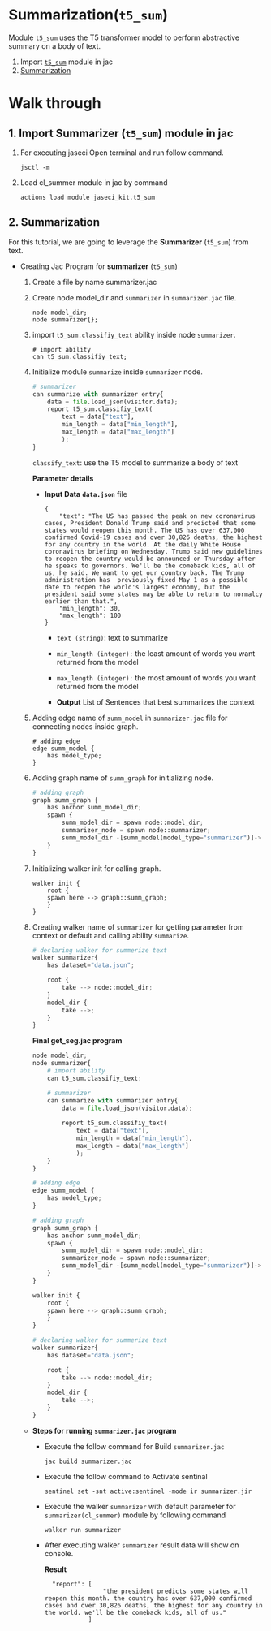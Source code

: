 # **Summarization(`t5_sum`)**

Module `t5_sum` uses the T5 transformer model to perform abstractive summary on a body of text.

1. Import [`t5_sum`](#1-import-summarizer-t5sum-module-in-jac) module in jac
2. [Summarization](#2-summarization)

# **Walk through**

## **1. Import Summarizer (`t5_sum`) module in jac**
1. For executing jaseci Open terminal and run follow command.
    ```
    jsctl -m
    ```
2.  Load cl_summer module in jac by command
    ```
    actions load module jaseci_kit.t5_sum
    ```


## **2. Summarization**
For this tutorial, we are going to leverage the **Summarizer** (`t5_sum`) from text. 

* Creating Jac Program for **summarizer** (`t5_sum`)

    1. Create a file by name summarizer.jac
    2. Create node model_dir and `summarizer` in `summarizer.jac` file.

        ```
        node model_dir;
        node summarizer{};
        ```
    3. import `t5_sum.classifiy_text` ability inside node `summarizer`.

        ```
        # import ability
        can t5_sum.classifiy_text;
        ```

    4. Initialize module `summarize` inside `summarizer` node.

        ```python
        # summarizer
        can summarize with summarizer entry{
            data = file.load_json(visitor.data);
            report t5_sum.classifiy_text(
                text = data["text"],
                min_length = data["min_length"],
                max_length = data["max_length"]
                );
        }
        ```
        `classify_text`: use the T5 model to summarize a body of text

        **Parameter details**
        * **Input Data**  **`data.json`** file

            ```
            {
                "text": "The US has passed the peak on new coronavirus cases, President Donald Trump said and predicted that some states would reopen this month. The US has over 637,000 confirmed Covid-19 cases and over 30,826 deaths, the highest for any country in the world. At the daily White House coronavirus briefing on Wednesday, Trump said new guidelines to reopen the country would be announced on Thursday after he speaks to governors. We'll be the comeback kids, all of us, he said. We want to get our country back. The Trump administration has  previously fixed May 1 as a possible date to reopen the world's largest economy, but the president said some states may be able to return to normalcy earlier than that.",
                "min_length": 30,
                "max_length": 100
            }
            ```
            * `text (string)`: text to summarize
            * `min_length (integer):` the least amount of words you want returned from the model
            * `max_length (integer):` the most amount of words you want returned from the model

            * **Output**
            List of Sentences that best summarizes the context

    5. Adding edge name of `summ_model` in `summarizer.jac` file for connecting nodes inside graph.
        ```
        # adding edge
        edge summ_model {
            has model_type;
        }
        ```
    6. Adding graph name of `summ_graph` for initializing node.
        ```python
        # adding graph
        graph summ_graph {
            has anchor summ_model_dir;
            spawn {
                summ_model_dir = spawn node::model_dir;
                summarizer_node = spawn node::summarizer;
                summ_model_dir -[summ_model(model_type="summarizer")]-> summarizer_node;
            }
        }
        ```
    7. Initializing walker init for calling graph.
        ```
        walker init {
            root {
            spawn here --> graph::summ_graph; 
            }
        }
        ```
    8. Creating walker name of `summarizer` for getting parameter from context or default and calling ability `summarize`.
        ```python
        # declaring walker for summerize text
        walker summarizer{
            has dataset="data.json";

            root {
                take --> node::model_dir;
            }
            model_dir {
                take -->;
            }
        }
        ```
        **Final get_seg.jac program**
        ```python
        node model_dir;
        node summarizer{
            # import ability
            can t5_sum.classifiy_text;

            # summarizer
            can summarize with summarizer entry{
                data = file.load_json(visitor.data);
                
                report t5_sum.classifiy_text(
                    text = data["text"],
                    min_length = data["min_length"],
                    max_length = data["max_length"]
                    );      
            }
        }

        # adding edge
        edge summ_model {
            has model_type;
        }

        # adding graph
        graph summ_graph {
            has anchor summ_model_dir;
            spawn {
                summ_model_dir = spawn node::model_dir;
                summarizer_node = spawn node::summarizer;
                summ_model_dir -[summ_model(model_type="summarizer")]-> summarizer_node;
            }
        }

        walker init {
            root {
            spawn here --> graph::summ_graph; 
            }
        }

        # declaring walker for summerize text
        walker summarizer{
            has dataset="data.json";

            root {
                take --> node::model_dir;
            }
            model_dir {
                take -->;
            }
        }
        ```
    * **Steps for running `summarizer.jac` program**

        * Execute the follow command for Build `summarizer.jac`

            ```
            jac build summarizer.jac
            ```
        * Execute the follow command to Activate sentinal

            ```
            sentinel set -snt active:sentinel -mode ir summarizer.jir
            ```
        * Execute the walker `summarizer` with default parameter for `summarizer(cl_summer)` module by following command
            ```
            walker run summarizer
            ```
        * After executing walker `summarizer` result data will show on console.

            **Result**
            ```
              "report": [
                            "the president predicts some states will reopen this month. the country has over 637,000 confirmed cases and over 30,826 deaths, the highest for any country in the world. we'll be the comeback kids, all of us."
                        ]
            ```